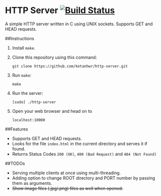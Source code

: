 # HTTP Server [![Build Status](https://travis-ci.org/ketanhwr/http-server.svg?branch=master)](https://travis-ci.org/ketanhwr/http-server)
A simple HTTP server written in C using UNIX sockets. Supports GET and HEAD requests.

##Instructions
1. Install `make`.
2. Clone this repository using this command:

	```
	git clone https://github.com/ketanhwr/http-server.git
	```
3. Run `make`:

	```
	make
	```
4. Run the server:

	```
	[sudo] ./http-server
	```
5. Open your web browser and head on to

	```
	localhost:10000
	```

##Features
- Supports GET and HEAD requests.
- Looks for the file `index.html` in the current directory and serves it if found.
- Returns Status Codes `200 (OK)`, `400 (Bad Request)` and `404 (Not Found)`

##TODOs
- Serving multiple clients at once using multi-threading.
- Adding option to change ROOT directory and PORT number by passing them as arguments.
- ~~Show image files (.jpg/.png) files as well when opened.~~

